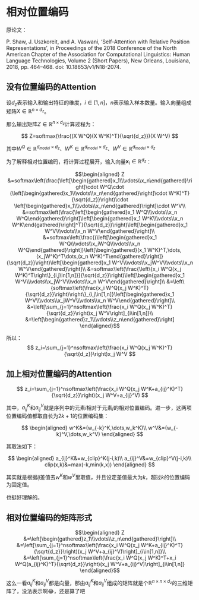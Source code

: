 # 相对位置编码

原论文：

P. Shaw, J. Uszkoreit, and A. Vaswani, ‘Self-Attention with Relative Position Representations’, in Proceedings of the 2018 Conference of the North American Chapter of the Association for Computational Linguistics: Human Language Technologies, Volume 2 (Short Papers), New Orleans, Louisiana, 2018, pp. 464–468. doi: 10.18653/v1/N18-2074.

## 没有位置编码的Attention

设$d_z$表示输入和输出特征的维度，$i\in[1,n]$，$n$表示输入样本数量。输入向量组成矩阵$X\in\mathbb R^{n\times d_z}$。

那么输出矩阵$Z\in\mathbb R^{n\times d_z}$计算过程为：

$$
Z=softmax(\frac{(X W^Q)(X W^K)^T}{\sqrt{d_z}})(X W^V)
$$

其中$W^Q\in\mathbb R^{d_{model}\times d_z}$、$W^K\in\mathbb R^{d_{model}\times d_z}$、$W^V\in\mathbb R^{d_{model}\times d_z}$

为了解释相对位置编码，将计算过程展开，输入向量$\bm x_i\in\mathbb R^{d_z}$：

$$\begin{aligned}
Z
&=softmax\left(\frac{\left[\begin{gathered}x_1\\\vdots\\x_n\end{gathered}\right]\cdot W^Q\cdot (\left[\begin{gathered}x_1\\\vdots\\x_n\end{gathered}\right]\cdot W^K)^T}{\sqrt{d_z}}\right)\cdot \left[\begin{gathered}x_1\\\vdots\\x_n\end{gathered}\right]\cdot W^V\\
&=softmax\left(\frac{\left[\begin{gathered}x_1 W^Q\\\vdots\\x_n W^Q\end{gathered}\right]\left[\begin{gathered}x_1 W^K\\\vdots\\x_n W^K\end{gathered}\right]^T}{\sqrt{d_z}}\right)\left[\begin{gathered}x_1 W^V\\\vdots\\x_n W^V\end{gathered}\right]\\
&=softmax\left(\frac{(\left[\begin{gathered}x_1 W^Q\\\vdots\\x_iW^Q\\\vdots\\x_n W^Q\end{gathered}\right])\left[\begin{gathered}(x_1 W^K)^T,\dots,(x_jW^K)^T\dots,(x_n W^K)^T\end{gathered}\right]}{\sqrt{d_z}}\right)\left[\begin{gathered}x_1 W^V\\\vdots\\x_jW^V\\\vdots\\x_n W^V\end{gathered}\right]\\
&=softmax\left(\frac{\left\{x_i W^Q(x_j W^K)^T\right\}_{i,j\in[1,n]}}{\sqrt{d_z}}\right)\left[\begin{gathered}x_1 W^V\\\vdots\\x_jW^V\\\vdots\\x_n W^V\end{gathered}\right]\\
&=\left\{softmax\left(\frac{x_i W^Q(x_j W^K)^T}{\sqrt{d_z}}\right)\right\}_{i,j\in[1,n]}\left[\begin{gathered}x_1 W^V\\\vdots\\x_jW^V\\\vdots\\x_n W^V\end{gathered}\right]\\
&=\left[\sum_{j=1}^nsoftmax\left(\frac{x_i W^Q(x_j W^K)^T}{\sqrt{d_z}}\right)x_j W^V\right]_{i\in[1,n]}\\
&=\left[\begin{gathered}z_1\\\vdots\\z_n\end{gathered}\right]
\end{aligned}$$

所以：
$$
z_i=\sum_{j=1}^nsoftmax\left(\frac{x_i W^Q(x_j W^K)^T}{\sqrt{d_z}}\right)x_j W^V
$$

## 加上相对位置编码的Attention

$$
z_i=\sum_{j=1}^nsoftmax\left(\frac{x_i W^Q(x_j W^K+a_{ij}^K)^T}{\sqrt{d_z}}\right)(x_j W^V+a_{ij}^V)
$$

其中，$a_{ij}^K$和$a_{ij}^V$就是序列中的元素$i$相对于元素$j$的相对位置编码。进一步，这两项位置编码值都取自长为$2k+1$的位置编码集：

$$
\begin{aligned}
w^K&=(w_{-k}^K,\dots,w_k^K)\\
w^V&=(w_{-k}^V,\dots,w_k^V)
\end{aligned}
$$

其取法如下：

$$
\begin{aligned}
a_{ij}^K&=w_{clip}^K(j-i,k)\\
a_{ij}^V&=w_{clip}^V(j-i,k)\\
clip(x,k)&=max(-k,min(k,x))
\end{aligned}
$$

其实就是根据$ij$差值去$w^K$和$w^V$里取值，并且设定差值最大为$k$，超过$k$的位置编码为固定值。

也挺好理解的。

## 相对位置编码的矩阵形式

$$\begin{aligned}
Z
&=\left[\begin{gathered}z_1\\\vdots\\z_n\end{gathered}\right]\\
&=\left[\sum_{j=1}^nsoftmax\left(\frac{x_i W^Q(x_j W^K+a_{ij}^K)^T}{\sqrt{d_z}}\right)(x_j W^V+a_{ij}^V)\right]_{i\in[1,n]}\\
&=\left[\sum_{j=1}^nsoftmax\left(\frac{x_i W^Q(x_j W^K)^T+x_i W^Q(a_{ij}^K)^T}{\sqrt{d_z}}\right)(x_j W^V+a_{ij}^V)\right]_{i\in[1,n]}
\end{aligned}$$

这么一看$a_{ij}^K$和$a_{ij}^V$都是向量，那由$a_{ij}^K$和$a_{ij}^V$组成的矩阵就是个$\mathbb R^{n\times n\times d_z}$的三维矩阵了，没法表示啊😂，还是算了吧